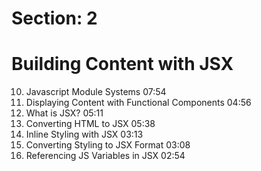 # Section: 2
# Building Content with JSX

10. Javascript Module Systems  07:54
11. Displaying Content with Functional Components  04:56
14. What is JSX?  05:11
15. Converting HTML to JSX  05:38
16. Inline Styling with JSX  03:13
17. Converting Styling to JSX Format  03:08
19. Referencing JS Variables in JSX  02:54
